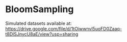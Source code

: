 # BloomSampling

Simulated datasets available at:  https://drive.google.com/file/d/1tOiwwnvl5uoFD0Zaaq-t8DlSJnycU8aE/view?usp=sharing
